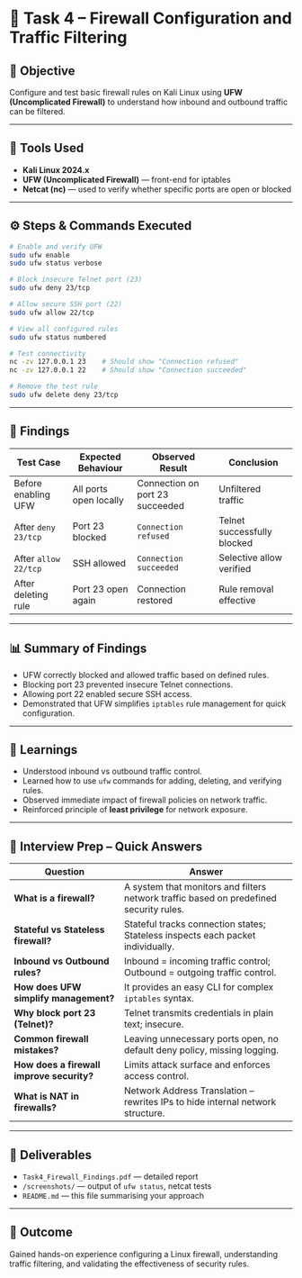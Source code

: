 # 🧱 Task 4 – Firewall Configuration and Traffic Filtering

## 🎯 Objective
Configure and test basic firewall rules on Kali Linux using **UFW (Uncomplicated Firewall)** to understand how inbound and outbound traffic can be filtered.

---

## 🧰 Tools Used
- **Kali Linux 2024.x**
- **UFW (Uncomplicated Firewall)** — front-end for iptables  
- **Netcat (nc)** — used to verify whether specific ports are open or blocked  

---

## ⚙️ Steps & Commands Executed
```bash
# Enable and verify UFW
sudo ufw enable
sudo ufw status verbose

# Block insecure Telnet port (23)
sudo ufw deny 23/tcp

# Allow secure SSH port (22)
sudo ufw allow 22/tcp

# View all configured rules
sudo ufw status numbered

# Test connectivity
nc -zv 127.0.0.1 23    # Should show "Connection refused"
nc -zv 127.0.0.1 22    # Should show "Connection succeeded"

# Remove the test rule
sudo ufw delete deny 23/tcp
````

---

## 🧩 Findings

| Test Case            | Expected Behaviour     | Observed Result                 | Conclusion                  |
| -------------------- | ---------------------- | ------------------------------- | --------------------------- |
| Before enabling UFW  | All ports open locally | Connection on port 23 succeeded | Unfiltered traffic          |
| After `deny 23/tcp`  | Port 23 blocked        | `Connection refused`            | Telnet successfully blocked |
| After `allow 22/tcp` | SSH allowed            | `Connection succeeded`          | Selective allow verified    |
| After deleting rule  | Port 23 open again     | Connection restored             | Rule removal effective      |

---

## 📊 Summary of Findings

* UFW correctly blocked and allowed traffic based on defined rules.
* Blocking port 23 prevented insecure Telnet connections.
* Allowing port 22 enabled secure SSH access.
* Demonstrated that UFW simplifies `iptables` rule management for quick configuration.

---

## 🧠 Learnings

* Understood inbound vs outbound traffic control.
* Learned how to use `ufw` commands for adding, deleting, and verifying rules.
* Observed immediate impact of firewall policies on network traffic.
* Reinforced principle of **least privilege** for network exposure.

---

## 💬 Interview Prep – Quick Answers

| Question                                  | Answer                                                                                 |
| ----------------------------------------- | -------------------------------------------------------------------------------------- |
| **What is a firewall?**                   | A system that monitors and filters network traffic based on predefined security rules. |
| **Stateful vs Stateless firewall?**       | Stateful tracks connection states; Stateless inspects each packet individually.        |
| **Inbound vs Outbound rules?**            | Inbound = incoming traffic control; Outbound = outgoing traffic control.               |
| **How does UFW simplify management?**     | It provides an easy CLI for complex `iptables` syntax.                                 |
| **Why block port 23 (Telnet)?**           | Telnet transmits credentials in plain text; insecure.                                  |
| **Common firewall mistakes?**             | Leaving unnecessary ports open, no default deny policy, missing logging.               |
| **How does a firewall improve security?** | Limits attack surface and enforces access control.                                     |
| **What is NAT in firewalls?**             | Network Address Translation – rewrites IPs to hide internal network structure.         |

---

## 📁 Deliverables

* `Task4_Firewall_Findings.pdf` — detailed report
* `/screenshots/` — output of `ufw status`, netcat tests
* `README.md` — this file summarising your approach

---

## 🏁 Outcome

Gained hands-on experience configuring a Linux firewall, understanding traffic filtering, and validating the effectiveness of security rules.

```

